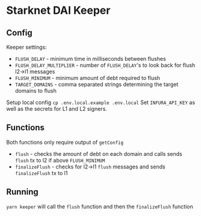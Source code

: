 # Starknet DAI Keeper

## Config

Keeper settings:
* `FLUSH_DELAY` - minimum time in milliseconds between flushes
* `FLUSH_DELAY_MULTIPLIER` - number of `FLUSH_DELAY`'s to look back for flush l2->l1 messages
* `FLUSH_MINIMUM` - minimum amount of debt required to flush
* `TARGET_DOMAINS` - comma separated strings determining the target domains to flush

Setup local config
`cp .env.local.example .env.local`
Set `INFURA_API_KEY` as well as the secrets for L1 and L2 signers.

## Functions

Both functions only require output of `getConfig`
* `flush` - checks the amount of debt on each domain and calls sends `flush` tx to l2 if above `FLUSH_MINIMUM`
* `finalizeFlush` - checks for l2->l1 `flush` messages and sends `finalizeFlush` tx to l1


## Running
`yarn keeper` will call the `flush` function and then the `finalizeFlush` function
